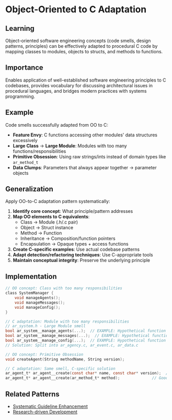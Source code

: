 # Object-Oriented to C Adaptation

## Learning
Object-oriented software engineering concepts (code smells, design patterns, principles) can be effectively adapted to procedural C code by mapping classes to modules, objects to structs, and methods to functions.

## Importance
Enables application of well-established software engineering principles to C codebases, provides vocabulary for discussing architectural issues in procedural languages, and bridges modern practices with systems programming.

## Example
Code smells successfully adapted from OO to C:
- **Feature Envy**: C functions accessing other modules' data structures excessively
- **Large Class** → **Large Module**: Modules with too many functions/responsibilities
- **Primitive Obsession**: Using raw strings/ints instead of domain types like `ar_method_t`
- **Data Clumps**: Parameters that always appear together → parameter objects

## Generalization
Apply OO-to-C adaptation pattern systematically:
1. **Identify core concept**: What principle/pattern addresses
2. **Map OO elements to C equivalents**:
   - Class → Module (.h/.c pair)
   - Object → Struct instance
   - Method → Function
   - Inheritance → Composition/function pointers
   - Encapsulation → Opaque types + access functions
3. **Create C-specific examples**: Use actual codebase patterns
4. **Adapt detection/refactoring techniques**: Use C-appropriate tools
5. **Maintain conceptual integrity**: Preserve the underlying principle

## Implementation
```c
// OO concept: Class with too many responsibilities
class SystemManager {
    void manageAgents();
    void manageMessages();
    void manageConfig();
}

// C adaptation: Module with too many responsibilities  
// ar_system.h - Large Module smell
bool ar_system__manage_agents(...);  // EXAMPLE: Hypothetical function
bool ar_system__manage_messages(...);  // EXAMPLE: Hypothetical function
bool ar_system__manage_config(...);  // EXAMPLE: Hypothetical function
// Solution: Split into ar_agency.c, ar_event.c, ar_data.c

// OO concept: Primitive Obsession
void createAgent(String methodName, String version);

// C adaptation: Same smell, C-specific solution
ar_agent_t* ar_agent__create(const char* name, const char* version);  // Bad
ar_agent_t* ar_agent__create(ar_method_t* method);              // Good
```

## Related Patterns
- [Systematic Guideline Enhancement](systematic-guideline-enhancement.md)
- [Research-driven Development](research-driven-development.md)